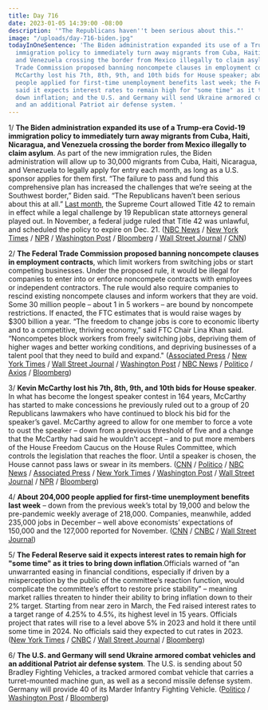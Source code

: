 ```yaml
---
title: Day 716
date: 2023-01-05 14:39:00 -08:00
description: '"The Republicans haven''t been serious about this."'
image: "/uploads/day-716-biden.jpg"
todayInOneSentence: 'The Biden administration expanded its use of a Trump-era Covid-19
  immigration policy to immediately turn away migrants from Cuba, Haiti, Nicaragua,
  and Venezuela crossing the border from Mexico illegally to claim asylum; the Federal
  Trade Commission proposed banning noncompete clauses in employment contracts; Kevin
  McCarthy lost his 7th, 8th, 9th, and 10th bids for House speaker; about 204,000
  people applied for first-time unemployment benefits last week; the Federal Reserve
  said it expects interest rates to remain high for "some time" as it tries to bring
  down inflation; and the U.S. and Germany will send Ukraine armored combat vehicles
  and an additional Patriot air defense system. '
---
```


1/ **The Biden administration expanded its use of a Trump-era Covid-19 immigration policy to immediately turn away migrants from Cuba, Haiti, Nicaragua, and Venezuela crossing the border from Mexico illegally to claim asylum**. As part of the new immigration rules, the Biden administration will allow up to 30,000 migrants from Cuba, Haiti, Nicaragua, and Venezuela to legally apply for entry each month, as long as a U.S. sponsor applies for them first. “The failure to pass and fund this comprehensive plan has increased the challenges that we’re seeing at the Southwest border,” Biden said. “The Republicans haven’t been serious about this at all.” [Last month](https://whatthefuckjusthappenedtoday.com/2022/12/28/day-708/#1-the-supreme-court-temporarily-bloc), the Supreme Court allowed Title 42 to remain in effect while a legal challenge by 19 Republican state attorneys general played out. In November, a federal judge ruled that Title 42 was unlawful, and scheduled the policy to expire on Dec. 21. ([NBC News](https://www.nbcnews.com/politics/immigration/title-42-block-nicaraguans-cubans-haitians-rcna64418) / [New York Times](https://www.nytimes.com/2023/01/05/us/politics/biden-border-crossings.html) / [NPR](https://www.npr.org/2023/01/05/1146976334/biden-border-security-immigration) / [Washington Post](https://www.washingtonpost.com/politics/2023/01/05/biden-border-security-immigration/) / [Bloomberg](https://www.bloomberg.com/news/articles/2023-01-05/biden-restricting-nicaraguans-cubans-and-haitians-at-border?leadSource=uverify%20wall&sref=MIBMEEoj) / [Wall Street Journal](https://www.wsj.com/articles/biden-administration-expands-title-42-migrant-expulsions-to-more-countries-11672934432?mod=djemalertNEWS) / [CNN](https://www.cnn.com/2023/01/05/politics/biden-border-programs/))

2/ **The Federal Trade Commission proposed banning noncompete clauses in employment contracts**, which limit workers from switching jobs or start competing businesses. Under the proposed rule, it would be illegal for companies to enter into or enforce noncompete contracts with employees or independent contractors. The rule would also require companies to rescind existing noncompete clauses and inform workers that they are void. Some 30 million people – about 1 in 5 workers – are bound by noncompete restrictions. If enacted, the FTC estimates that is would raise wages by $300 billion a year. “The freedom to change jobs is core to economic liberty and to a competitive, thriving economy,” said FTC Chair Lina Khan said. “Noncompetes block workers from freely switching jobs, depriving them of higher wages and better working conditions, and depriving businesses of a talent pool that they need to build and expand." ([Associated Press](https://apnews.com/article/biden-technology-politics-business-9fb699837e8bf8ecd9c70dcf27699dcf) / [New York Times](https://www.nytimes.com/2023/01/05/business/economy/ftc-noncompete.html) / [Wall Street Journal](https://www.wsj.com/articles/ftc-proposes-banning-noncompete-clauses-for-workers-11672900586?mod=djemalertNEWS) / [Washington Post](https://www.washingtonpost.com/business/2023/01/05/ftc-noncompete-ban-lina-khan/) / [NBC News](https://www.nbcnews.com/business/business-news/ftc-bans-noncompete-clauses-wages-rcna64445) / [Politico](https://www.politico.com/news/2023/01/05/biden-ftc-regulations-employment-noncompetes-00076444) / [Axios](https://www.axios.com/2023/01/05/ftc-noncompete-agreement-ban-rule-change) / [Bloomberg](https://www.bloomberg.com/news/articles/2023-01-05/ftc-proposes-a-ban-on-non-compete-contracts-for-employees?sref=MIBMEEoj))

3/ **Kevin McCarthy lost his 7th, 8th, 9th, and 10th bids for House speaker**. In what has become the longest speaker contest in 164 years, McCarthy has started to make concessions he previously ruled out to a group of 20 Republicans lawmakers who have continued to block his bid for the speaker’s gavel. McCarthy agreed to allow for one member to force a vote to oust the speaker – down from a previous threshold of five and a change that the McCarthy had said he wouldn't accept – and to put more members of the House Freedom Caucus on the House Rules Committee, which controls the legislation that reaches the floor. Until a speaker is chosen, the House cannot pass laws or swear in its members. ([CNN](https://www.cnn.com/politics/live-news/house-speaker-leadership-vote-01-05-23/index.html) / [Politico](https://www.politico.com/news/2023/01/05/mccarthy-bid-00076520) / [NBC News](https://www.nbcnews.com/politics/congress/live-blog/house-speaker-vote-mccarthy-third-day-rcna64361) / [Associated Press](https://apnews.com/article/house-speaker-mccarthy-vote-updates-7657a07f1545bf53079c9c9f6cef3a45) / [New York Times](https://www.nytimes.com/live/2023/01/05/us/house-speaker-vote) / [Washington Post](https://www.washingtonpost.com/politics/2023/01/05/house-speaker-vote-live-updates-kevin-mccarthy/) / [Wall Street Journal](https://www.wsj.com/livecoverage/house-speaker-vote-kevin-mccarthy-gop?mod=hp_lead_pos1) / [NPR](https://www.npr.org/live-updates/kevin-mccarthy-speaker-house-vote) / [Bloomberg](https://www.bloomberg.com/news/articles/2023-01-05/mccarthy-for-house-speaker-dealmaking-with-gop-rebels-in-day-three?srnd=premium&sref=MIBMEEoj))

4/ **About 204,000 people applied for first-time unemployment benefits last week** – down from the previous week’s total by 19,000 and below the pre-pandemic weekly average of 218,000. Companies, meanwhile, added 235,000 jobs in December – well above economists’ expectations of 150,000 and the 127,000 reported for November. ([CNN](https://www.cnn.com/2023/01/05/economy/weekly-jobless-claims-december-31) / [CNBC](https://www.cnbc.com/2023/01/05/adp-jobs-report-december-2022.html) / [Wall Street Journal](https://www.wsj.com/articles/unemployment-claims-fell-during-holiday-week-11672926674))

5/ **The Federal Reserve said it expects interest rates to remain high for "some time" as it tries to bring down inflation**.Officials warned of “an unwarranted easing in financial conditions, especially if driven by a misperception by the public of the committee’s reaction function, would complicate the committee’s effort to restore price stability” – meaning market rallies threaten to hinder their ability to bring inflation down to their 2% target. Starting from near zero in March, the Fed raised interest rates to a target range of 4.25% to 4.5%, its highest level in 15 years. Officials project that rates will rise to a level above 5% in 2023 and hold it there until some time in 2024. No officials said they expected to cut rates in 2023. ([New York Times](https://www.nytimes.com/2023/01/04/business/economy/inflation-markets-fed.html) / [CNBC](https://www.cnbc.com/2023/01/04/fed-minutes-december-2022-.html) / [Wall Street Journal](https://www.wsj.com/articles/fed-minutes-show-officials-feared-markets-optimism-could-complicate-inflation-fight-11672859245?mod=hp_lead_pos2) / [Bloomberg](https://www.bloomberg.com/news/articles/2023-01-04/fed-affirms-inflation-resolve-signals-concern-on-market-views?srnd=premium&sref=MIBMEEoj))

6/ **The U.S. and Germany will send Ukraine armored combat vehicles and an additional Patriot air defense system**. The U.S. is sending about 50 Bradley Fighting Vehicles, a tracked armored combat vehicle that carries a turret-mounted machine gun, as well as a second missile defense system. Germany will provide 40 of its Marder Infantry Fighting Vehicle. ([Politico](https://www.politico.com/news/2023/01/05/biden-ukraine-bradley-vehicles-tanks-00076549) / [Washington Post](https://www.washingtonpost.com/national-security/2023/01/04/ukraine-bradley-fighting-vehicle/) / [Bloomberg](https://www.bloomberg.com/news/articles/2023-01-05/us-and-germany-will-send-ukraine-armored-vehicles-in-a-major-arms-upgrade?srnd=premium&sref=MIBMEEoj))